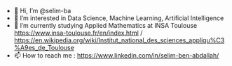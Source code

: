 - 👋 Hi, I’m @selim-ba
- 👀 I’m interested in Data Science, Machine Learning, Artificial Intelligence
- 🌱 I’m currently studying Applied Mathematics at INSA Toulouse https://www.insa-toulouse.fr/en/index.html / https://en.wikipedia.org/wiki/Institut_national_des_sciences_appliqu%C3%A9es_de_Toulouse
- 📫 How to reach me : https://www.linkedin.com/in/selim-ben-abdallah/ 


